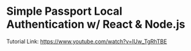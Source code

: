 # Simple Passport Local Authentication w/ React & Node.js

Tutorial Link: https://www.youtube.com/watch?v=IUw_TgRhTBE